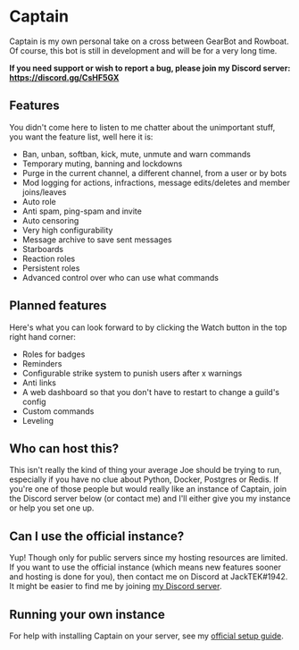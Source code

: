 # Captain

Captain is my own personal take on a cross between GearBot and Rowboat. Of course, this bot is still in development and will be for a very long time.

**If you need support or wish to report a bug, please join my Discord server: https://discord.gg/CsHF5GX**

## Features

You didn't come here to listen to me chatter about the unimportant stuff, you want the feature list, well here it is:
- Ban, unban, softban, kick, mute, unmute and warn commands
- Temporary muting, banning and lockdowns
- Purge in the current channel, a different channel, from a user or by bots
- Mod logging for actions, infractions, message edits/deletes and member joins/leaves
- Auto role
- Anti spam, ping-spam and invite
- Auto censoring
- Very high configurability
- Message archive to save sent messages
- Starboards
- Reaction roles
- Persistent roles
- Advanced control over who can use what commands

## Planned features

Here's what you can look forward to by clicking the Watch button in the top right hand corner:
- Roles for badges
- Reminders
- Configurable strike system to punish users after x warnings
- Anti links
- A web dashboard so that you don't have to restart to change a guild's config
- Custom commands
- Leveling

## Who can host this?

This isn't really the kind of thing your average Joe should be trying to run, especially if you have no clue about Python, Docker, Postgres or Redis. If you're one of those people but would really like an instance of Captain, join the Discord server below (or contact me) and I'll either give you my instance or help you set one up.

## Can I use the official instance?

Yup! Though only for public servers since my hosting resources are limited. If you want to use the official instance (which means new features sooner and hosting is done for you), then contact me on Discord at JackTEK#1942. It might be easier to find me by joining [my Discord server](https://discord.gg/uFgNnWx).

## Running your own instance

For help with installing Captain on your server, see my [official setup guide](https://docs.jacktek.net/captain/getting-started).
